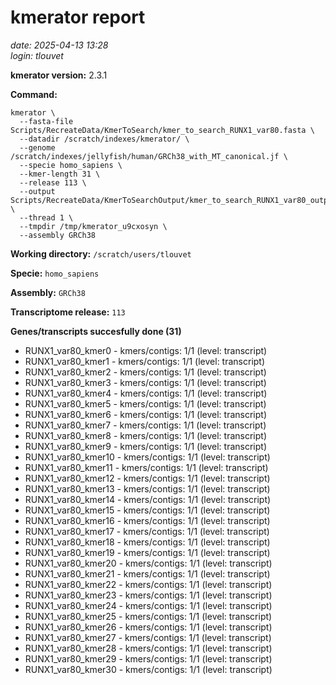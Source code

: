 # kmerator report
*date: 2025-04-13 13:28*  
*login: tlouvet*

**kmerator version:** 2.3.1

**Command:**

```
kmerator \
  --fasta-file Scripts/RecreateData/KmerToSearch/kmer_to_search_RUNX1_var80.fasta \
  --datadir /scratch/indexes/kmerator/ \
  --genome /scratch/indexes/jellyfish/human/GRCh38_with_MT_canonical.jf \
  --specie homo_sapiens \
  --kmer-length 31 \
  --release 113 \
  --output Scripts/RecreateData/KmerToSearchOutput/kmer_to_search_RUNX1_var80_output \
  --thread 1 \
  --tmpdir /tmp/kmerator_u9cxosyn \
  --assembly GRCh38
```

**Working directory:** `/scratch/users/tlouvet`

**Specie:** `homo_sapiens`

**Assembly:** `GRCh38`

**Transcriptome release:** `113`

**Genes/transcripts succesfully done (31)**

- RUNX1_var80_kmer0 - kmers/contigs: 1/1 (level: transcript)
- RUNX1_var80_kmer1 - kmers/contigs: 1/1 (level: transcript)
- RUNX1_var80_kmer2 - kmers/contigs: 1/1 (level: transcript)
- RUNX1_var80_kmer3 - kmers/contigs: 1/1 (level: transcript)
- RUNX1_var80_kmer4 - kmers/contigs: 1/1 (level: transcript)
- RUNX1_var80_kmer5 - kmers/contigs: 1/1 (level: transcript)
- RUNX1_var80_kmer6 - kmers/contigs: 1/1 (level: transcript)
- RUNX1_var80_kmer7 - kmers/contigs: 1/1 (level: transcript)
- RUNX1_var80_kmer8 - kmers/contigs: 1/1 (level: transcript)
- RUNX1_var80_kmer9 - kmers/contigs: 1/1 (level: transcript)
- RUNX1_var80_kmer10 - kmers/contigs: 1/1 (level: transcript)
- RUNX1_var80_kmer11 - kmers/contigs: 1/1 (level: transcript)
- RUNX1_var80_kmer12 - kmers/contigs: 1/1 (level: transcript)
- RUNX1_var80_kmer13 - kmers/contigs: 1/1 (level: transcript)
- RUNX1_var80_kmer14 - kmers/contigs: 1/1 (level: transcript)
- RUNX1_var80_kmer15 - kmers/contigs: 1/1 (level: transcript)
- RUNX1_var80_kmer16 - kmers/contigs: 1/1 (level: transcript)
- RUNX1_var80_kmer17 - kmers/contigs: 1/1 (level: transcript)
- RUNX1_var80_kmer18 - kmers/contigs: 1/1 (level: transcript)
- RUNX1_var80_kmer19 - kmers/contigs: 1/1 (level: transcript)
- RUNX1_var80_kmer20 - kmers/contigs: 1/1 (level: transcript)
- RUNX1_var80_kmer21 - kmers/contigs: 1/1 (level: transcript)
- RUNX1_var80_kmer22 - kmers/contigs: 1/1 (level: transcript)
- RUNX1_var80_kmer23 - kmers/contigs: 1/1 (level: transcript)
- RUNX1_var80_kmer24 - kmers/contigs: 1/1 (level: transcript)
- RUNX1_var80_kmer25 - kmers/contigs: 1/1 (level: transcript)
- RUNX1_var80_kmer26 - kmers/contigs: 1/1 (level: transcript)
- RUNX1_var80_kmer27 - kmers/contigs: 1/1 (level: transcript)
- RUNX1_var80_kmer28 - kmers/contigs: 1/1 (level: transcript)
- RUNX1_var80_kmer29 - kmers/contigs: 1/1 (level: transcript)
- RUNX1_var80_kmer30 - kmers/contigs: 1/1 (level: transcript)
